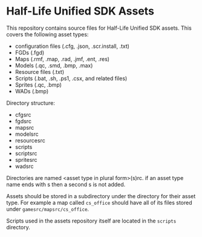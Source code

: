 # Half-Life Unified SDK Assets

This repository contains source files for Half-Life Unified SDK assets. This covers the following asset types:
* configuration files (.cfg, .json, .scr.install, .txt)
* FGDs (.fgd)
* Maps (.rmf, .map, .rad, .jmf, .ent, .res)
* Models (.qc, .smd, .bmp, .max)
* Resource files (.txt)
* Scripts (.bat, .sh, .ps1, .csx, and related files)
* Sprites (.qc, .bmp)
* WADs (.bmp)

Directory structure:
* cfgsrc
* fgdsrc
* mapsrc
* modelsrc
* resourcesrc
* scripts
* scriptsrc
* spritesrc
* wadsrc
	
Directories are named &lt;asset type in plural form&gt;(s)rc. if an asset type name ends with s then a second s is not added.

Assets should be stored in a subdirectory under the directory for their asset type.
For example a map called `cs_office` should have all of its files stored under `gamesrc/mapsrc/cs_office`.

Scripts used in the assets repository itself are located in the `scripts` directory.
